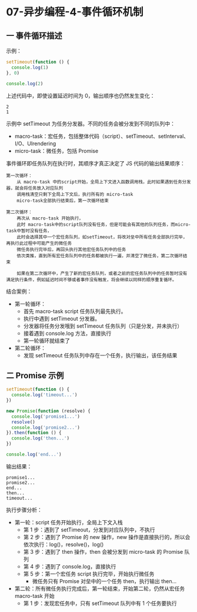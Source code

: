 # 07-异步编程-4-事件循环机制

## 一 事件循环描述

示例：

```js
setTimeout(function () {
  console.log(1)
}, 0)

console.log(2)
```

上述代码中，即使设置延迟时间为 0，输出顺序也仍然发生变化：

```
2
1
```

示例中 setTimeout 为任务分发器。不同的任务会被分发到不同的队列中：

- macro-task：宏任务，包括整体代码（script）、setTimeout、setInterval、I/O、UIrendering
- micro-task：微任务，包括 Promise

事件循环即任务队列在执行时，其顺序才真正决定了 JS 代码的输出结果顺序：

```
第一次循环：
    从 macro-task 中的script开始，全局上下文进入函数调用栈，此时如果遇到任务分发器，就会将任务放入对应队列
    调用栈清空只剩下全局上下文后，执行所有的 micro-task
    micro-task全部执行结束后，第一次循环结束

第二次循环：
    再次从 macro-task 开始执行，
    此时 macro-task中的script队列没有任务，但是可能会有其他的队列任务，而micro-task中暂时没有任务，
    此时会选择其中一个宏任务队列，如setTimeout，将改对垒中所有任务全部执行完毕，再执行此过程中可能产生的微任务
    微任务执行完毕后，再回头执行其他宏任务队列中的任务
    依次类推，直到所有宏任务队列中的任务都被执行一遍，并清空了微任务，第二次循环结束

    如果在第二次循环中，产生了新的宏任务队列，或者之前的宏任务队列中的任务暂时没有满足执行条件，例如延迟时间不够或者事件没有触发，将会继续以同样的顺序重复循环。
```

结合案例：

- 第一轮循环：
  - 首先 macro-task script 任务队列最先执行。
  - 执行中遇到 setTimeout 分发器。
  - 分发器将任务分发哦到 setTimeout 任务队列（只是分发，并未执行）
  - 接着遇到 console.log 方法，直接执行
  - 第一轮循环就结束了
- 第二轮循环：
  - 发现 setTimeout 任务队列中存在一个任务，执行输出，该任务结果

## 二 Promise 示例

```js
setTimeout(function () {
  console.log('timeout...')
})

new Promise(function (resolve) {
  console.log('promise1...')
  resolve()
  console.log('promise2...')
}).then(function () {
  console.log('then...')
})

console.log('end...')
```

输出结果：

```
promise1...
promise2...
end...
then...
timeout...
```

执行步骤分析：

- 第一轮：script 任务开始执行，全局上下文入栈
  - 第 1 步：遇到了 setTimeout，分发到对应队列中，不执行
  - 第 2 步：遇到了 Promise 的 new 操作，new 操作是直接执行的，所以会依次执行：log()，resolve()，log()
  - 第 3 步：遇到了 then 操作，then 会被分发到 micro-task 的 Promise 队列
  - 第 4 步：遇到了 console.log，直接执行
  - 第 5 步：第一个宏任务 script 执行完毕，开始执行微任务
    - 微任务只有 Promise 对垒中的一个任务 then，执行输出 then...
- 第二轮：所有微任务执行完成后，第一轮结束，开始第二轮，仍然从宏任务 macro-task 开始
  - 第 1 步：发现宏任务中，只有 setTimeout 队列中有 1 个任务要执行
